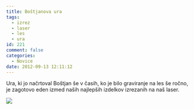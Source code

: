 ```yaml
---
title: Boštjanova ura
tags:
  - izrez
  - laser
  - les
  - ura
id: 221
comment: false
categories:
  - Novice
date: 2012-09-13 12:11:12
---
```


Ura, ki jo načrtoval Boštjan še v časih, ko je bilo graviranje na les še ročno, je zagotovo eden izmed naših najlepših izdelkov izrezanih na naš laser.

![](http://www.laserstvomakuc.si/nextgen-attach_to_post/preview/id--366)